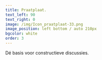 ```yaml
---
title: Praatplaat.
text_left: 90
text_right: 0
image: /img/Icon_praatplaat-33.png
image_position: left bottom / auto 210px
bgcolor: white
order: 3
---
```


Dé basis voor constructieve discussies.
